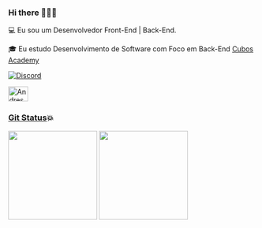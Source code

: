 ### Hi there 👋👨🏻

💻 Eu sou um Desenvolvedor Front-End | Back-End.

🎓 Eu estudo Desenvolvimento de Software com Foco em Back-End [Cubos Academy](https://cubos.academy)


[![Discord](https://img.shields.io/badge/Discord-7289DA?style=for-the-badge&logo=discord&logoColor=white)](https://discord.gg/n9KBKHPA3H)


<img align="center" alt="Andressa-html" height="30" width="40" src="https://cdn.jsdelivr.net/gh/devicons/devicon/icons/html5/html5-original.svg"/>

### [Git Status](https://github.com/JJefersonLimaF)💥
<div>
  <img height="180em" src="https://github-readme-stats.vercel.app/api?username=JJefersonLimaF&show_icons=true&theme=transparent"/>
  <img height="180em" src="https://github-readme-stats.vercel.app/api/top-langs/?username=JJefersonLimaF&layout=compact&theme=transparent"/>
</div>
